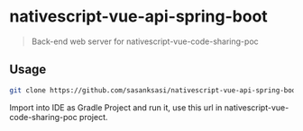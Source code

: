 # nativescript-vue-api-spring-boot
> Back-end web server for nativescript-vue-code-sharing-poc

## Usage
```bash
git clone https://github.com/sasanksasi/nativescript-vue-api-spring-boot.git <your-project-name>

```
Import into IDE as Gradle Project and run it, use this url in nativescript-vue-code-sharing-poc project.
